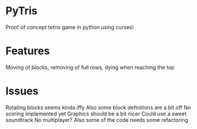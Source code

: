# PyTris
Proof of concept tetris game in python using curses!

# Features
Moving of blocks, removing of full rows, dying when reaching the top

# Issues
Rotating blocks seems kinda iffy
Also some block definitions are a bit off
No scoring implemented yet
Graphics should be a bit nicer
Could use a sweet soundtrack
No multiplayer?
Also some of the code needs some refactoring
